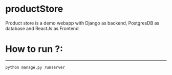 # productStore
Product store is a demo webapp with Django as backend, PostgresDB as database and ReactJs as Frontend

# How to run ?:
--------------
    python manage.py runserver